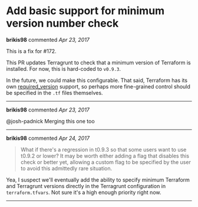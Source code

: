 # Add basic support for minimum version number check

**brikis98** commented *Apr 23, 2017*

This is a fix for #172. 

This PR updates Terragrunt to check that a minimum version of Terraform is installed. For now, this is hard-coded to `v0.9.3`. 

In the future, we could make this configurable. That said, Terraform has its own [required_version](https://www.terraform.io/docs/configuration/terraform.html) support, so perhaps more fine-grained control should be specified in the `.tf` files themselves. 
<br />
***


**brikis98** commented *Apr 23, 2017*

@josh-padnick Merging this one too
***

**brikis98** commented *Apr 24, 2017*

> What if there's a regression in t0.9.3 so that some users want to use t0.9.2 or lower? It may be worth either adding a flag that disables this check or better yet, allowing a custom flag to be specified by the user to avoid this admittedly rare situation.

Yea, I suspect we'll eventually add the ability to specify minimum Terraform and Terragrunt versions directly in the Terragrunt configuration in `terraform.tfvars`. Not sure it's a high enough priority right now.
***

